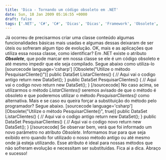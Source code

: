 ```yaml
---
title: 'Dica - Tornando um código obsoleto em .NET'
date: Sun, 18 Jan 2009 05:16:55 +0000
draft: false
tags: ['.NET', 'C#', 'C#', 'Dicas', 'Dicas', 'Framework', 'Obsolete', 'Visual Studio', 'Visual Studio']
---
```


Já ocorreu de precisarmos criar uma classe conteúdo algumas funcionalidades básicas mais usadas e algumas dessas deixaram de ser úteis ou sofreram algum tipo de evolução. OK, mais e as aplicações que utiliza essa nossa classe, como identificar? Em .NET existe o atributo **_Obsolete_**, que pode marcar em nossa classe se ele é um código obsoleto e até mesmo impedir que ele seja compilado. Segue abaixo como utiliza-lo \[sourcecode language='csharp'\] \[Obsolete("Utilize o método PesquisarCliente()")\] public DataSet ListarClientes() { // Aqui vai o codigo antigo return new DataSet(); } public DataSet PesquisarClientes() { // Aqui vai o codigo novo return new DataSet(); } \[/sourcecode\] No caso acima, se utilizarmos o método _ListarClientes()_ seremos avisado de que o método é obsoleto e que poderemos utilizar o método _PesquisarClientes()_ como alternativa. Mais e se caso eu queira forçar a substituição do método pelo programador? Segue abaixo. \[sourcecode language='csharp'\] \[Obsolete("Utilize o método PesquisarCliente()", true)\] public DataSet ListarClientes() { // Aqui vai o codigo antigo return new DataSet(); } public DataSet PesquisarClientes() { // Aqui vai o codigo novo return new DataSet(); } \[/sourcecode\] Se observar bem, verá que foi informado um novo parâmetro no atributo _Obsolete_. Informamos _true_ para que seja exibido erro quando for utilizado o nosso método antigo ou até mesmo onde já esteja utilizando. Esse atributo é ideal para nossas métodos que não sofreram evolução e necessitam ser substituidas. Fica ai a dica. Abraço e sucesso!